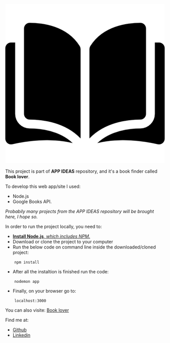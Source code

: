 ![Book lover logo](public/logo.png)

This project is part of **APP IDEAS** repository, and it's a book finder called **Book lover**.

To develop this web app/site I used:
* Node.js
* Google Books API.

*Probabily many projects from the APP IDEAS repository will be brought here, I hope so.*

In order to run the project locally, you need to:
* [**Install Node.js**, *which includes NPM*.](https://nodejs.org/en/ "Nodejs web site")
* Download or clone the project to your computer
* Run the below code on command line inside the downloaded/cloned project:
````
    npm install
````
* After all the instaltion is finished run the code:
````
    nodemon app
````
* Finally, on your browser go to:
````
    localhost:3000
````

You can also visite: [Book lover](https://bookloverapp.herokuapp.com/booklover)

Find me at:
* [Github](https://github.com/Isco170/ "Isco170")
* [Linkedin](https://www.linkedin.com/in/francisco-andré-201687206 "Francisco André")
